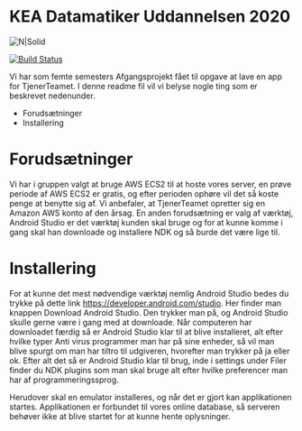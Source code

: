 # KEA Datamatiker Uddannelsen 2020

![N|Solid](https://kea.dk/images/DA/Presse/Downloads/KEA_logo_DK_Web.jpg)

[![Build Status](https://travis-ci.org/joemccann/dillinger.svg?branch=master)](https://travis-ci.org/joemccann/dillinger)

Vi har som femte semesters Afgangsprojekt fået til opgave at lave en app for TjenerTeamet. 
I denne readme fil vil vi belyse nogle ting som er beskrevet nedenunder.

  - Forudsætninger
  - Installering

# Forudsætninger
Vi har i gruppen valgt at bruge AWS ECS2 til at hoste vores server, en prøve periode af AWS ECS2 er gratis, og efter perioden ophøre vil det så koste penge at benytte sig af. Vi anbefaler, at TjenerTeamet opretter sig en Amazon AWS konto af den årsag. En anden forudsætning er valg af værktøj, Android Studio er det værktøj kunden skal bruge og for at kunne komme i gang skal han downloade og installere NDK og så burde det være lige til.


# Installering
For at kunne det mest nødvendige værktøj nemlig Android Studio bedes du trykke på dette link https://developer.android.com/studio. Her finder man knappen Download Android Studio. Den trykker man på, og Android Studio skulle gerne være i gang med at downloade. Når computeren har downloadet færdig så er Android Studio klar til at blive installeret, alt efter hvilke typer Anti virus programmer man har på sine enheder, så vil man blive spurgt om man har tiltro til udgiveren, hvorefter man trykker på ja eller ok. Efter alt det så er Android Studio klar til brug, inde i settings under Filer finder du NDK plugins som man skal bruge alt efter hvilke preferencer man har af programmeringssprog.

Herudover skal en emulator installeres, og når det er gjort kan applikationen startes. Applikationen er forbundet til vores online database, så serveren behøver ikke at blive startet for at kunne hente oplysninger.









